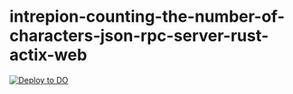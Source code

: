 # intrepion-counting-the-number-of-characters-json-rpc-server-rust-actix-web

[![Deploy to DO](https://www.deploytodo.com/do-btn-blue.svg)](https://cloud.digitalocean.com/apps/new?repo=https://github.com/intrepion/intrepion-counting-the-number-of-characters-json-rpc-server-rust-actix-web/tree/main)

